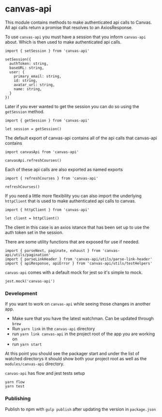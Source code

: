 # canvas-api

This module contains methods to make authenticated api calls to Canvas. All api calls return a promise that resolves to an AxiosResponse.

To use `canvas-api` you must have a session that you inform `canvas-api` about. Which is then used to make authenticated api calls.

    import { setSession } from 'canvas-api'

    setSession({
      authToken: string,
      baseURL: string,
      user: {
        primary_email: string,
        id: string,
        avatar_url: string,
        name: string,
      }
    })

Later if you ever wanted to get the session you can do so using the `getSession` method.

    import { getSession } from 'canvas-api'

    let session = getSession()

The default export of canvas-api contains all of the api calls that canvas-api contains

    import canvasApi from 'canvas-api'

    canvasApi.refreshCourses()

Each of these api calls are also exported as named exports

    import { refreshCourses } from 'canvas-api'

    refreshCourses()

If you need a little more flexibility you can also import the underlying `httpClient` that is used to make authenticated api calls to canvas.

    import { httpClient } from 'canvas-api'

    let client = httpClient()

The client in this case is an axios istance that has been set up to use the auth token set in the session.

There are some utility functions that are exposed for use if needed.

    import { parseNext, paginate, exhaust } from 'canvas-api/utils/pagination'
    import { parseLinkHeader } from 'canvas-api/utils/parse-link-header'
    import { apiResponse, apiError } from 'canvas-api/utils/testHelpers'

`canvas-api` comes with a default mock for jest so it's simple to mock.

    jest.mock('canvas-api')


### Development
If you want to work on `canvas-api` while seeing those changes in another app.

 - Make sure that you have the latest watchman. Can be updated through `brew`
 - Run `yarn link` in the `canvas-api` directory
 - run `yarn link canvas-api` in the project root of the app you are working on
 - run `yarn start`


At this point you should see the packager start and under the list of watched directorys it should show both your project root as well as the `modules/canvas-api` directory.

`canvas-api` has flow and jest tests setup

    yarn flow
    yarn test

### Publishing

Publish to npm with `gulp publish` after updating the version in `package.json`